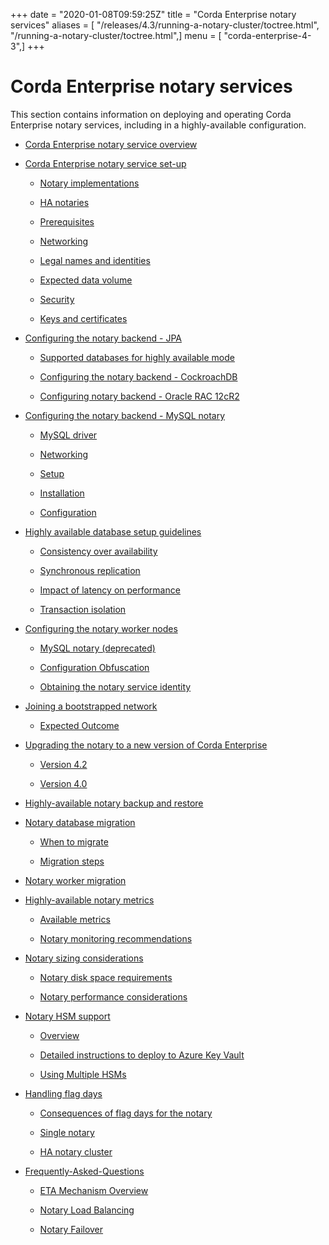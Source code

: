 +++
date = "2020-01-08T09:59:25Z"
title = "Corda Enterprise notary services"
aliases = [ "/releases/4.3/running-a-notary-cluster/toctree.html", "/running-a-notary-cluster/toctree.html",]
menu = [ "corda-enterprise-4-3",]
+++


# Corda Enterprise notary services

This section contains information on deploying and operating Corda Enterprise notary services,
            including in a highly-available configuration.


* [Corda Enterprise notary service overview](ha-notary-service-overview.md)

* [Corda Enterprise notary service set-up](ha-notary-service-setup.md)
    * [Notary implementations](ha-notary-service-setup.md#notary-implementations)

    * [HA notaries](ha-notary-service-setup.md#ha-notaries)

    * [Prerequisites](ha-notary-service-setup.md#prerequisites)

    * [Networking](ha-notary-service-setup.md#networking)

    * [Legal names and identities](ha-notary-service-setup.md#legal-names-and-identities)

    * [Expected data volume](ha-notary-service-setup.md#expected-data-volume)

    * [Security](ha-notary-service-setup.md#security)

    * [Keys and certificates](ha-notary-service-setup.md#keys-and-certificates)


* [Configuring the notary backend - JPA](installing-jpa.md)
    * [Supported databases for highly available mode](installing-jpa.md#supported-databases-for-highly-available-mode)

    * [Configuring the notary backend - CockroachDB](installing-jpa.md#configuring-the-notary-backend-cockroachdb)

    * [Configuring notary backend - Oracle RAC 12cR2](installing-jpa.md#configuring-notary-backend-oracle-rac-12cr2)


* [Configuring the notary backend - MySQL notary](installing-percona.md)
    * [MySQL driver](installing-percona.md#mysql-driver)

    * [Networking](installing-percona.md#networking)

    * [Setup](installing-percona.md#setup)

    * [Installation](installing-percona.md#installation)

    * [Configuration](installing-percona.md#configuration)


* [Highly available database setup guidelines](db-guidelines.md)
    * [Consistency over availability](db-guidelines.md#consistency-over-availability)

    * [Synchronous replication](db-guidelines.md#synchronous-replication)

    * [Impact of latency on performance](db-guidelines.md#impact-of-latency-on-performance)

    * [Transaction isolation](db-guidelines.md#transaction-isolation)


* [Configuring the notary worker nodes](installing-the-notary-service.md)
    * [MySQL notary (deprecated)](installing-the-notary-service.md#mysql-notary-deprecated)

    * [Configuration Obfuscation](installing-the-notary-service.md#configuration-obfuscation)

    * [Obtaining the notary service identity](installing-the-notary-service.md#obtaining-the-notary-service-identity)


* [Joining a bootstrapped network](installing-the-notary-service-bootstrapper.md)
    * [Expected Outcome](installing-the-notary-service-bootstrapper.md#expected-outcome)


* [Upgrading the notary to a new version of Corda Enterprise](upgrading-the-ha-notary-service.md)
    * [Version 4.2](upgrading-the-ha-notary-service.md#version-4-2)

    * [Version 4.0](upgrading-the-ha-notary-service.md#version-4-0)


* [Highly-available notary backup and restore](backup-restore.md)

* [Notary database migration](notary-db-migration.md)
    * [When to migrate](notary-db-migration.md#when-to-migrate)

    * [Migration steps](notary-db-migration.md#migration-steps)


* [Notary worker migration](machine-migration.md)

* [Highly-available notary metrics](notary-metrics.md)
    * [Available metrics](notary-metrics.md#available-metrics)

    * [Notary monitoring recommendations](notary-metrics.md#notary-monitoring-recommendations)


* [Notary sizing considerations](notary-sizing.md)
    * [Notary disk space requirements](notary-sizing.md#notary-disk-space-requirements)

    * [Notary performance considerations](notary-sizing.md#notary-performance-considerations)


* [Notary HSM support](hsm-support.md)
    * [Overview](hsm-support.md#overview)

    * [Detailed instructions to deploy to Azure Key Vault](hsm-support.md#detailed-instructions-to-deploy-to-azure-key-vault)

    * [Using Multiple HSMs](hsm-support.md#using-multiple-hsms)


* [Handling flag days](handling-flag-days.md)
    * [Consequences of flag days for the notary](handling-flag-days.md#consequences-of-flag-days-for-the-notary)

    * [Single notary](handling-flag-days.md#single-notary)

    * [HA notary cluster](handling-flag-days.md#ha-notary-cluster)


* [Frequently-Asked-Questions](faq/toctree.md)
    * [ETA Mechanism Overview](faq/eta-mechanism.md)

    * [Notary Load Balancing](faq/notary-load-balancing.md)

    * [Notary Failover](faq/notary-failover.md)




